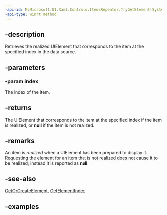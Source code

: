 ```yaml
---
-api-id: M:Microsoft.UI.Xaml.Controls.ItemsRepeater.TryGetElement(System.Int32)
-api-type: winrt method
---
```


## -description

Retrieves the realized UIElement that corresponds to the item at the specified index in the data source.

## -parameters

### -param index

The index of the item.

## -returns

The UIElement that corresponds to the item at the specified index if the item is realized, or **null** if the item is not realized.

## -remarks

An item is _realized_ when a UIElement has been prepared to display it. Requesting the element for an item that is not realized does not cause it to be realized; instead it is reported as **null**.

## -see-also

[GetOrCreateElement](itemsrepeater_getorcreateelement_982168620.md), [GetElementIndex](itemsrepeater_getelementindex_553435906.md)

## -examples

